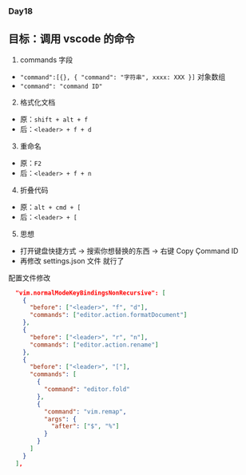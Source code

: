### Day18

## 目标：调用 vscode 的命令

1. commands 字段

- `"command":[{}, { "command": "字符串", xxxx: XXX }]` 对象数组
- `"command": "command ID"`

2. 格式化文档

- 原：`shift + alt + f`
- 后：`<leader> + f + d`

3. 重命名

- 原：`F2`
- 后：`<leader> + f + n`

4. 折叠代码

- 原：`alt + cmd + [`
- 后：`<leader> + [`

5. 思想

- 打开键盘快捷方式 -> 搜索你想替换的东西 -> 右键 Copy Çommand ID
- 再修改 settings.json 文件 就行了

配置文件修改

```json
  "vim.normalModeKeyBindingsNonRecursive": [
    {
      "before": ["<leader>", "f", "d"],
      "commands": ["editor.action.formatDocument"]
    },
    {
      "before": ["<leader>", "r", "n"],
      "commands": ["editor.action.rename"]
    },
    {
      "before": ["<leader>", "["],
      "commands": [
        {
          "command": "editor.fold"
        },
        {
          "command": "vim.remap",
          "args": {
            "after": ["$", "%"]
          }
        }
      ]
    }
  ],
```
